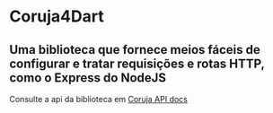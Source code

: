 # Coruja4Dart
## Uma biblioteca que fornece meios fáceis de configurar e tratar requisições e rotas HTTP, como o Express do NodeJS

Consulte a api da biblioteca em [Coruja API docs](https://pub.dev/documentation/coruja/latest/)